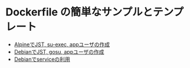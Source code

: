 # Dockerfile の簡単なサンプルとテンプレート

* [AlpineでJST, su-exec, appユーザの作成](./alpine-app-user)
* [DebianでJST, gosu, appユーザの作成](./debian-app-user)
* [Debianでserviceの利用](./debian-service)

